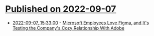 # [Published on 2022-09-07](index.md)

* [2022-09-07, 15:33:00](https://slashdot.org/story/22/09/07/1533230/microsoft-employees-love-figma-and-its-testing-the-companys-cozy-relationship-with-adobe?utm_source=rss1.0mainlinkanon&utm_medium=feed) - [Microsoft Employees Love Figma, and It's Testing the Company's Cozy Relationship With Adobe](https://slashdot.org/story/22/09/07/1533230/microsoft-employees-love-figma-and-its-testing-the-companys-cozy-relationship-with-adobe?utm_source=rss1.0mainlinkanon&utm_medium=feed)
